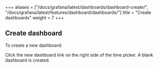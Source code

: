 +++
aliases = ["/docs/grafana/latest/dashboards/dashboard-create/", "/docs/grafana/latest/features/dashboard/dashboards/"]
title = "Create dashboards"
weight = 7
+++

## Create dashboard

To create a new dashboard:

Click the new dashboard link on the right side of the time picker. A blank dashboard is created.
